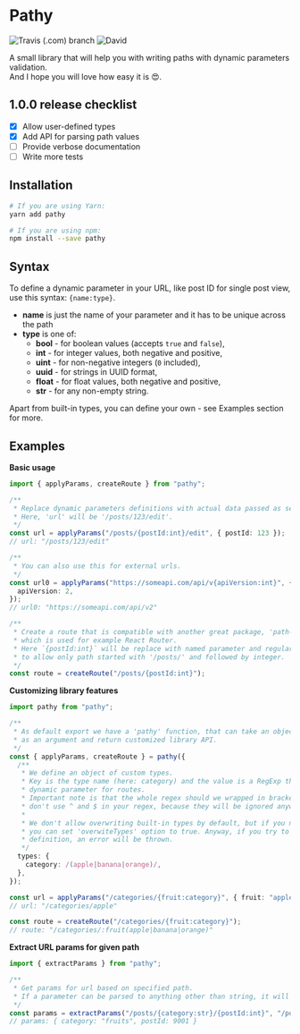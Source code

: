 # Pathy

![Travis (.com) branch](https://img.shields.io/travis/com/jedrzejginter/pathy/master.svg?style=flat-square)
![David](https://img.shields.io/david/jedrzejginter/pathy.svg?style=flat-square)

A small library that will help you with writing paths with dynamic parameters validation.\
And I hope you will love how easy it is 😍.

## 1.0.0 release checklist

- [x] Allow user-defined types
- [x] Add API for parsing path values
- [ ] Provide verbose documentation
- [ ] Write more tests

## Installation

```bash
# If you are using Yarn:
yarn add pathy

# If you are using npm:
npm install --save pathy
```

## Syntax

To define a dynamic parameter in your URL, like post ID for single post view, use this syntax: `{name:type}`.

- **name** is just the name of your parameter and it has to be unique across the path
- **type** is one of:
  - **bool** - for boolean values (accepts `true` and `false`),
  - **int** - for integer values, both negative and positive,
  - **uint** - for non-negative integers (`0` included),
  - **uuid** - for strings in UUID format,
  - **float** - for float values, both negative and positive,
  - **str** - for any non-empty string.

Apart from built-in types, you can define your own - see Examples section for more.

## Examples

**Basic usage**

```ts
import { applyParams, createRoute } from "pathy";

/**
 * Replace dynamic parameters definitions with actual data passed as second parameter.
 * Here, 'url' will be '/posts/123/edit'.
 */
const url = applyParams("/posts/{postId:int}/edit", { postId: 123 });
// url: "/posts/123/edit"

/**
 * You can also use this for external urls.
 */
const url0 = applyParams("https://someapi.com/api/v{apiVersion:int}", {
  apiVersion: 2,
});
// url0: "https://someapi.com/api/v2"

/**
 * Create a route that is compatible with another great package, 'path-to-regexp',
 * which is used for example React Router.
 * Here `{postId:int}` will be replace with named parameter and regular expression
 * to allow only path started with '/posts/' and followed by integer.
 */
const route = createRoute("/posts/{postId:int}");
```

**Customizing library features**

```ts
import pathy from "pathy";

/**
 * As default export we have a 'pathy' function, that can take an object of options
 * as an argument and return customized library API.
 */
const { applyParams, createRoute } = pathy({
  /**
   * We define an object of custom types.
   * Key is the type name (here: category) and the value is a RegExp that matches
   * dynamic parameter for routes.
   * Important note is that the whole regex should we wrapped in brackets. Also,
   * don't use ^ and $ in your regex, because they will be ignored anyway.
   *
   * We don't allow overwriting built-in types by default, but if you need it,
   * you can set 'overwiteTypes' option to true. Anyway, if you try to add custom 'int'
   * definition, an error will be thrown.
   */
  types: {
    category: /(apple|banana|orange)/,
  },
});

const url = applyParams("/categories/{fruit:category}", { fruit: "apple" });
// url: "/categories/apple"

const route = createRoute("/categories/{fruit:category}");
// route: "/categories/:fruit(apple|banana|orange)"
```

**Extract URL params for given path**

```ts
import { extractParams } from "pathy";

/**
 * Get params for url based on specified path.
 * If a parameter can be parsed to anything other than string, it will be.
 */
const params = extractParams("/posts/{category:str}/{postId:int}", "/posts/fruits/9001");
// params: { category: "fruits", postId: 9001 }
```
